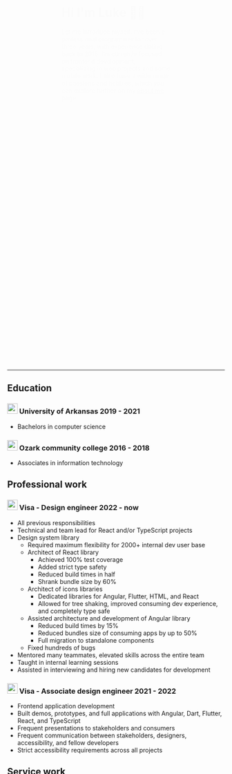 <style>
    h2, h3{
        .brand {
            inline-size: 100%;
            max-block-size: 1.5rem;
            max-inline-size: 1.5rem;
        }
    }
    .drop-in-animation{
        animation: drop-in forwards 4s 1;
        animation-delay: 2s;
        border-radius: 50%;
        opacity: 0%;
        transform: translateY(-2rem);
    }

    .hand {
        animation: wave forwards 0.9s 3;
        animation-delay: 5.5s;
        animation-timing-function: linear;
        &:hover{
            animation: wave forwards 0.9s infinite;
        }
    }

    .hero{
        align-items: center;
        display: flex;
        flex-wrap: wrap;
        gap: 5rem;
        justify-content: center;
        min-block-size: 75vh;
    }

    .hero-text{
        animation-duration: 3s;
        animation-name: drop-in;
        flex-basis: 50%;
    }

    .profile-img { 
        block-size: 400px;
        border: 6px solid color-mix(in srgb, var(--surface-primary) 50%, transparent);
        border-radius: var(--border-radius);
        inline-size: 400px;
        transform: translateY(0);
    }

    .profile-img-glow{
        block-size: 100%;
        border-radius: var(--border-radius);
        filter: blur(16px);
        inline-size: 100%;
        overflow: hidden;
        position: absolute;

        &:before{
            animation: rotate 8s linear infinite;
            background: var(--hero-gradient);
            background-repeat: no-repeat;
            block-size:  150%;
            content: '';
            position: absolute;
            inline-size: 150% ;
            left: -25%;
            top: -25%;
        }
    }

    .stack{
        block-size:  fit-content;
        inline-size: fit-content ;
        position: relative;
    }


    @keyframes drop-in{
        0% {
            border-radius: 50%;
            opacity: 0%;
            transform: translateY(-2rem);
        }
        25% {
            border-radius: 50%;
        }
        50%{
            opacity: 100%;
        }
        100% {
            border-radius: var(--border-radius);
            opacity: 100%;
            transform: translateY(0);
        }
    }

    @keyframes rotate {
        100% {
            transform: rotate(1turn);
        }
    }
    
    @keyframes wave {
        60% {
            transform: translateX(15px) rotate(16deg);
        }
    }
</style>

<div class="hero">

<div class="stack">
<div class="drop-in-animation profile-img-glow">
</div>
<img alt="Luke" loading="eager" class="drop-in-animation elevated-hover profile-img" src="/imgs/profile.jpg" />
</div>

<div class="flex-1 hero-text">
<h1 class="margin-bottom-16">Hi I'm Luke <span aria-hidden="true" class="hand">👋🏻</span></h1>

<!-- <blockquote class="badge badge-subtle blockquote margin-16">Passionate. Professional. Programmer.</blockquote> -->

<p>Let me introduce myself. I've been a professional programmer for over three years, with experience dating back to 2016. I’m currently focused on frontend development, specializing in web projects and some mobile work. I also have a wide range of passions and hobbies, which you can explore further on my <a class="link" href="/about-me">about me</a> page.</p>
</div>
</div>

<hr aria-hidden="true" />

## Education

### <span class="flex-1 gap-4 row align-center"><img alt="" class="brand margin-right-4" src="/brands/uark.svg"/> University of Arkansas</span> <span class="badge">2019 - 2021</span>

<div class="list-styled">

-   Bachelors in computer science

</div>

### <span class="flex-1 gap-4 row align-center"><img alt="" class="brand margin-right-4" src="/brands/otc.svg"/> Ozark community college</span> <span class="badge">2016 - 2018</span>

<div class="list-styled">

-   Associates in information technology

</div>

## Professional work

### <span class="flex-1 gap-4 row align-center"><img alt="" class="brand margin-right-4" src="/brands/visa-equity.svg"/> Visa - Design engineer</span> <span class="badge">2022 - now</span>

<div class="list-styled">

-   All previous responsibilities
-   Technical and team lead for React and/or TypeScript projects
-   Design system library
    -   Required maximum flexibility for 2000+ internal dev user base
    -   Architect of React library
        -   Achieved 100% test coverage
        -   Added strict type safety
        -   Reduced build times in half
        -   Shrank bundle size by 60%
    -   Architect of icons libraries
        -   Dedicated libraries for Angular, Flutter, HTML, and React
        -   Allowed for tree shaking, improved consuming dev experience, and completely type safe
    -   Assisted architecture and development of Angular library
        -   Reduced build times by 15%
        -   Reduced bundles size of consuming apps by up to 50%
        -   Full migration to standalone components
    -   Fixed hundreds of bugs
-   Mentored many teammates, elevated skills across the entire team
-   Taught in internal learning sessions
-   Assisted in interviewing and hiring new candidates for development

</div>

### <span class="flex-1 gap-4 row align-center"><img alt="" class="brand margin-right-4" src="/brands/visa-equity.svg"/> Visa - Associate design engineer</span> <span class="badge">2021 - 2022</span>

<div class="list-styled">

-   Frontend application development
-   Built demos, prototypes, and full applications with Angular, Dart, Flutter, React, and TypeScript
-   Frequent presentations to stakeholders and consumers
-   Frequent communication between stakeholders, designers, accessibility, and fellow developers
-   Strict accessibility requirements across all projects

</div>

## Service work

### <span class="flex-1 gap-4 row align-center"><img alt="" class="brand margin-right-4" src="/brands/olive-garden.svg"/> Darden restaurants - Server</span> <span class="badge">2019 - 2021</span>

<div class="list-styled">

-   Maintained exceptional standards of customer service and efficient workflow during high-volume, fast-paced, operations
-   Assisted in training new team members on POS systems, effective guest interactions, and efficient workflow strategies

</div>

## Technologies
